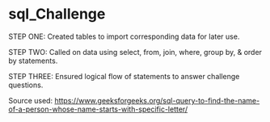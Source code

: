 # sql_Challenge
STEP ONE: Created tables to import corresponding data for later use.

STEP TWO: Called on data using select, from, join, where, group by, & order by statements.

STEP THREE: Ensured logical flow of statements to answer challenge questions.

Source used: https://www.geeksforgeeks.org/sql-query-to-find-the-name-of-a-person-whose-name-starts-with-specific-letter/

